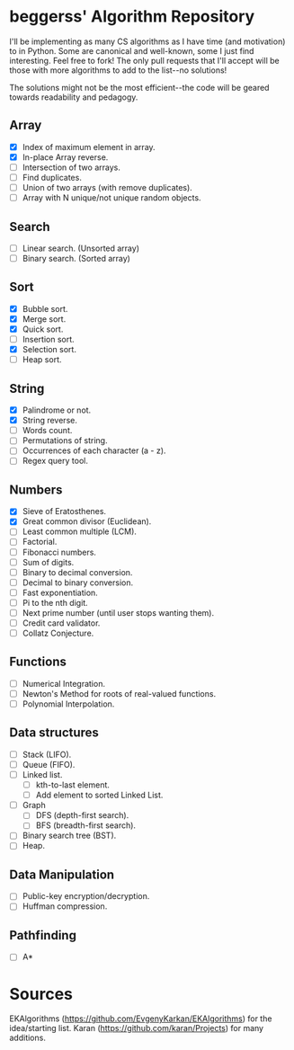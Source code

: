 beggerss' Algorithm Repository
=============================

I'll be implementing as many CS algorithms as I have time (and motivation) to in Python. Some are canonical and well-known, some I just find interesting. Feel free to fork! The only pull requests that I'll accept will be those with more algorithms to add to the list--no solutions!

The solutions might not be the most efficient--the code will be geared towards readability and pedagogy.


Array
----- 
- [x] Index of maximum element in array. 
- [x] In-place Array reverse.
- [ ] Intersection of two arrays.
- [ ] Find duplicates.
- [ ] Union of two arrays (with remove duplicates).
- [ ] Array with N unique/not unique random objects.

Search
------ 
- [ ] Linear search. (Unsorted array)
- [ ] Binary search. (Sorted array)

Sort
----
- [x] Bubble sort.
- [x] Merge sort.  
- [x] Quick sort.  
- [ ] Insertion sort.
- [x] Selection sort.
- [ ] Heap sort.

String
------
- [x] Palindrome or not.
- [x] String reverse.
- [ ] Words count.
- [ ] Permutations of string. 
- [ ] Occurrences of each character (a - z).
- [ ] Regex query tool.

Numbers
-------
- [x] Sieve of Eratosthenes.
- [x] Great common divisor (Euclidean).
- [ ] Least common multiple (LCM).
- [ ] Factorial.
- [ ] Fibonacci numbers.
- [ ] Sum of digits.
- [ ] Binary to decimal conversion.
- [ ] Decimal to binary conversion.
- [ ] Fast exponentiation.
- [ ] Pi to the nth digit.
- [ ] Next prime number (until user stops wanting them).
- [ ] Credit card validator.
- [ ] Collatz Conjecture.

Functions
---------
- [ ] Numerical Integration.
- [ ] Newton's Method for roots of real-valued functions.
- [ ] Polynomial Interpolation.

Data structures
---------------
- [ ] Stack (LIFO).
- [ ] Queue (FIFO).
- [ ] Linked list.
	- [ ] kth-to-last element.
	- [ ] Add element to sorted Linked List.
- [ ] Graph 
     - [ ] DFS (depth-first search).
     - [ ] BFS (breadth-first search).
- [ ] Binary search tree (BST).
- [ ] Heap.

Data Manipulation
---------------
- [ ] Public-key encryption/decryption.
- [ ] Huffman compression.

Pathfinding
---------------
- [ ] A*


Sources
==========
EKAlgorithms (https://github.com/EvgenyKarkan/EKAlgorithms) for the idea/starting list.
Karan (https://github.com/karan/Projects) for many additions.